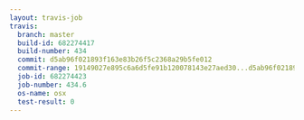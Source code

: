 ```yaml
---
layout: travis-job
travis:
  branch: master
  build-id: 682274417
  build-number: 434
  commit: d5ab96f021893f163e83b26f5c2368a29b5fe012
  commit-range: 19149027e895c6a6d5fe91b120078143e27aed30...d5ab96f021893f163e83b26f5c2368a29b5fe012
  job-id: 682274423
  job-number: 434.6
  os-name: osx
  test-result: 0
---
```


